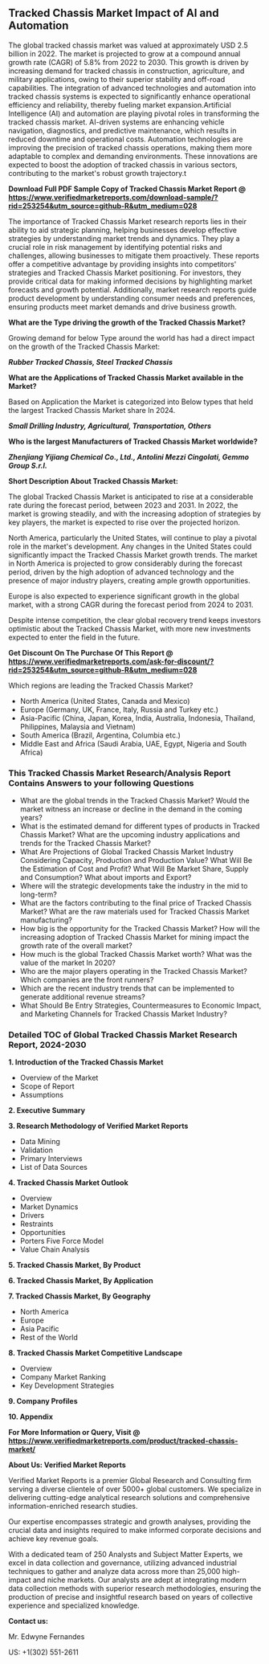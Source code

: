 <h2>Tracked Chassis Market Impact of AI and Automation</h2>The global tracked chassis market was valued at approximately USD 2.5 billion in 2022. The market is projected to grow at a compound annual growth rate (CAGR) of 5.8% from 2022 to 2030. This growth is driven by increasing demand for tracked chassis in construction, agriculture, and military applications, owing to their superior stability and off-road capabilities. The integration of advanced technologies and automation into tracked chassis systems is expected to significantly enhance operational efficiency and reliability, thereby fueling market expansion.Artificial Intelligence (AI) and automation are playing pivotal roles in transforming the tracked chassis market. AI-driven systems are enhancing vehicle navigation, diagnostics, and predictive maintenance, which results in reduced downtime and operational costs. Automation technologies are improving the precision of tracked chassis operations, making them more adaptable to complex and demanding environments. These innovations are expected to boost the adoption of tracked chassis in various sectors, contributing to the market's robust growth trajectory.t</p><p id="" class=""><strong>Download Full PDF Sample Copy of Tracked Chassis Market Report @ <a href="https://www.verifiedmarketreports.com/download-sample/?rid=253254&utm_source=github-R&utm_medium=028" target="_blank">https://www.verifiedmarketreports.com/download-sample/?rid=253254&utm_source=github-R&utm_medium=028</a></strong></p><p>The importance of&nbsp;Tracked Chassis Market research reports lies in their ability to aid strategic planning, helping businesses develop effective strategies by understanding market trends and dynamics. They play a crucial role in risk management by identifying potential risks and challenges, allowing businesses to mitigate them proactively. These reports offer a competitive advantage by providing insights into competitors' strategies and Tracked Chassis Market positioning. For investors, they provide critical data for making informed decisions by highlighting market forecasts and growth potential. Additionally, market research reports guide product development by understanding consumer needs and preferences, ensuring products meet market demands and drive business growth.</p><p><strong>What are the&nbsp;Type driving the growth of the Tracked Chassis Market?</strong></p><p id="" class="">Growing demand for below Type around the world has had a direct impact on the growth of the Tracked Chassis Market:</p><em><strong>Rubber Tracked Chassis, Steel Tracked Chassis</strong></em></p><strong>What are the&nbsp;Applications&nbsp;of Tracked Chassis Market available in the Market?</strong></p><p id="" class="">Based on Application the Market is categorized into Below types that held the largest Tracked Chassis Market share In 2024.</p><em><strong>Small Drilling Industry, Agricultural, Transportation, Others</strong></em></p><strong>Who is the largest Manufacturers of Tracked Chassis Market worldwide?</strong></p><p><em><strong>Zhenjiang Yijiang Chemical Co., Ltd., Antolini Mezzi Cingolati, Gemmo Group S.r.l.</strong></em></p><p id="" class=""><strong>Short Description About Tracked Chassis Market:</strong></p><p>The global Tracked Chassis Market is anticipated to rise at a considerable rate during the forecast period, between 2023 and 2031. In 2022, the market is growing steadily, and with the increasing adoption of strategies by key players, the market is expected to rise over the projected horizon.</p><p>North America, particularly the United States, will continue to play a pivotal role in the market's development. Any changes in the United States could significantly impact the Tracked Chassis Market growth trends. The market in North America is projected to grow considerably during the forecast period, driven by the high adoption of advanced technology and the presence of major industry players, creating ample growth opportunities.</p><p>Europe is also expected to experience significant growth in the global market, with a strong CAGR during the forecast period from 2024 to 2031.</p><p>Despite intense competition, the clear global recovery trend keeps investors optimistic about the Tracked Chassis Market, with more new investments expected to enter the field in the future.</p><p id="" class=""><strong>Get Discount On The Purchase Of This Report @ <a href="https://www.verifiedmarketreports.com/ask-for-discount/?rid=253254&utm_source=github-R&utm_medium=028" target="_blank">https://www.verifiedmarketreports.com/ask-for-discount/?rid=253254&utm_source=github-R&utm_medium=028</a></strong></p>Which regions are leading the Tracked Chassis Market?</p><ul><li>North America (United States, Canada and Mexico)</li><li>Europe (Germany, UK, France, Italy, Russia and Turkey etc.)</li><li>Asia-Pacific (China, Japan, Korea, India, Australia, Indonesia, Thailand, Philippines, Malaysia and Vietnam)</li><li>South America (Brazil, Argentina, Columbia etc.)</li><li>Middle East and Africa (Saudi Arabia, UAE, Egypt, Nigeria and South Africa)</li></ul><h3 id="" class="">This Tracked Chassis Market Research/Analysis Report Contains Answers to your following Questions</h3><ul><li>What are the global trends in the Tracked Chassis Market? Would the market witness an increase or decline in the demand in the coming years?</li><li>What is the estimated demand for different types of products in Tracked Chassis Market? What are the upcoming industry applications and trends for the Tracked Chassis Market?</li><li>What Are Projections of Global Tracked Chassis Market Industry Considering Capacity, Production and Production Value? What Will Be the Estimation of Cost and Profit? What Will Be Market Share, Supply and Consumption? What about imports and Export?</li><li>Where will the strategic developments take the industry in the mid to long-term?</li><li>What are the factors contributing to the final price of Tracked Chassis Market? What are the raw materials used for Tracked Chassis Market manufacturing?</li><li>How big is the opportunity for the Tracked Chassis Market? How will the increasing adoption of Tracked Chassis Market for mining impact the growth rate of the overall market?</li><li>How much is the global Tracked Chassis Market worth? What was the value of the market In 2020?</li><li>Who are the major players operating in the Tracked Chassis Market? Which companies are the front runners?</li><li>Which are the recent industry trends that can be implemented to generate additional revenue streams?</li><li>What Should Be Entry Strategies, Countermeasures to Economic Impact, and Marketing Channels for Tracked Chassis Market Industry?</li></ul><h3 id="" class="">Detailed TOC of Global Tracked Chassis Market Research Report, 2024-2030</h3><p id="" class=""><strong>1. Introduction of the Tracked Chassis Market</strong></p><ul><li>Overview of the Market</li><li>Scope of Report</li><li>Assumptions</li></ul><p id="" class=""><strong>2. Executive Summary</strong></p><p id="" class=""><strong>3. Research Methodology of Verified Market Reports</strong></p><ul><li>Data Mining</li><li>Validation</li><li>Primary Interviews</li><li>List of Data Sources</li></ul><p id="" class=""><strong>4. Tracked Chassis Market Outlook</strong></p><ul><li>Overview</li><li>Market Dynamics</li><li>Drivers</li><li>Restraints</li><li>Opportunities</li><li>Porters Five Force Model</li><li>Value Chain Analysis</li></ul><p id="" class=""><strong>5. Tracked Chassis Market, By Product</strong></p><p id="" class=""><strong>6. Tracked Chassis Market, By Application</strong></p><p id="" class=""><strong>7. Tracked Chassis Market, By Geography</strong></p><ul><li>North America</li><li>Europe</li><li>Asia Pacific</li><li>Rest of the World</li></ul><p id="" class=""><strong>8. Tracked Chassis Market Competitive Landscape</strong></p><ul><li>Overview</li><li>Company Market Ranking</li><li>Key Development Strategies</li></ul><p id="" class=""><strong>9. Company Profiles</strong></p><p id="" class=""><strong>10. Appendix</strong></p><p id="" class=""><strong>For More Information or Query, Visit @ <a href="https://www.verifiedmarketreports.com/product/tracked-chassis-market/" target="_blank">https://www.verifiedmarketreports.com/product/tracked-chassis-market/</a></strong></p><p id="" class=""><strong>About Us: Verified Market Reports</strong></p><p id="" class="">Verified Market Reports is a premier Global Research and Consulting firm serving a diverse clientele of over 5000+ global customers. We specialize in delivering cutting-edge analytical research solutions and comprehensive information-enriched research studies.</p><p id="" class="">Our expertise encompasses strategic and growth analyses, providing the crucial data and insights required to make informed corporate decisions and achieve key revenue goals.</p><p id="" class="">With a dedicated team of 250 Analysts and Subject Matter Experts, we excel in data collection and governance, utilizing advanced industrial techniques to gather and analyze data across more than 25,000 high-impact and niche markets. Our analysts are adept at integrating modern data collection methods with superior research methodologies, ensuring the production of precise and insightful research based on years of collective experience and specialized knowledge.</p><p id="" class=""><strong>Contact us:</strong></p><p id="" class="">Mr. Edwyne Fernandes</p><p id="" class="">US: +1(302) 551-2611</p>